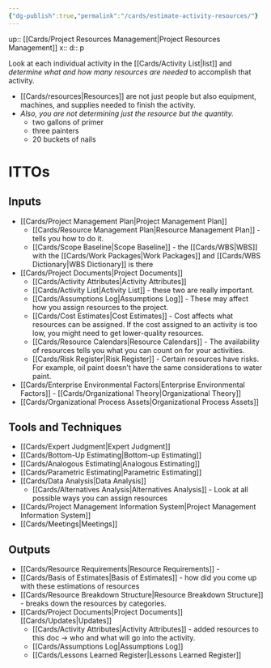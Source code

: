```yaml
---
{"dg-publish":true,"permalink":"/cards/estimate-activity-resources/"}
---
```


up:: [[Cards/Project Resources Management\|Project Resources Management]] 
x:: 
d:: p

Look at each individual activity in the [[Cards/Activity List\|list]] and *determine what and how many resources are needed* to accomplish that activity.
- [[Cards/resources\|Resources]] are not just people but also equipment, machines, and supplies needed to finish the activity.
- *Also, you are not determining just the resource but the quantity.*
	- two gallons of primer
	- three painters
	- 20 buckets of nails

# ITTOs

## Inputs
- [[Cards/Project Management Plan\|Project Management Plan]]
	- [[Cards/Resource Management Plan\|Resource Management Plan]] - tells you how to do it.
	- [[Cards/Scope Baseline\|Scope Baseline]] - the [[Cards/WBS\|WBS]] with the [[Cards/Work Packages\|Work Packages]] and [[Cards/WBS Dictionary\|WBS Dictionary]] is there
- [[Cards/Project Documents\|Project Documents]]
	- [[Cards/Activity Attributes\|Activity Attributes]]
	- [[Cards/Activity List\|Activity List]] - these two are really important.
	- [[Cards/Assumptions Log\|Assumptions Log]] - These may affect how you assign resources to the project. 
	- [[Cards/Cost Estimates\|Cost Estimates]] - Cost affects what resources can be assigned. If the cost assigned to an activity is too low, you might need to get lower-quality resources.
	- [[Cards/Resource Calendars\|Resource Calendars]] - The availability of resources tells you what you can count on for your activities.
	- [[Cards/Risk Register\|Risk Register]] - Certain resources have risks. For example, oil paint doesn't have the same considerations to water paint. 
- [[Cards/Enterprise Environmental Factors\|Enterprise Environmental Factors]] - [[Cards/Organizational Theory\|Organizational Theory]] 
- [[Cards/Organizational Process Assets\|Organizational Process Assets]]

## Tools and Techniques
- [[Cards/Expert Judgment\|Expert Judgment]]
- [[Cards/Bottom-Up Estimating\|Bottom-up Estimating]]
- [[Cards/Analogous Estimating\|Analogous Estimating]]
- [[Cards/Parametric Estimating\|Parametric Estimating]]
- [[Cards/Data Analysis\|Data Analysis]]
	- [[Cards/Alternatives Analysis\|Alternatives Analysis]] - Look at all possible ways you can assign resources 
- [[Cards/Project Management Information System\|Project Management Information System]]
- [[Cards/Meetings\|Meetings]]

## Outputs
- [[Cards/Resource Requirements\|Resource Requirements]] - 
- [[Cards/Basis of Estimates\|Basis of Estimates]] - how did you come up with these estimations of resources 
- [[Cards/Resource Breakdown Structure\|Resource Breakdown Structure]] - breaks down the resources by categories. 
- [[Cards/Project Documents\|Project Documents]] [[Cards/Updates\|Updates]]
	- [[Cards/Activity Attributes\|Activity Attributes]] - added resources to this doc -> who and what will go into the activity. 
	- [[Cards/Assumptions Log\|Assumptions Log]]
	- [[Cards/Lessons Learned Register\|Lessons Learned Register]]